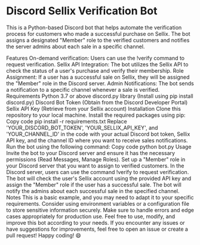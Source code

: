 <h1>Discord Sellix Verification Bot</h1>
This is a Python-based Discord bot that helps automate the verification process for customers who made a successful purchase on Sellix. The bot assigns a designated "Member" role to the verified customers and notifies the server admins about each sale in a specific channel.

Features
On-demand verification: Users can use the !verify command to request verification.
Sellix API Integration: The bot utilizes the Sellix API to check the status of a user's purchase and verify their membership.
Role Assignment: If a user has a successful sale on Sellix, they will be assigned the "Member" role in the Discord server.
Admin Notifications: The bot sends a notification to a specific channel whenever a sale is verified.
Requirements
Python 3.7 or above
discord.py library (Install using pip install discord.py)
Discord Bot Token (Obtain from the Discord Developer Portal)
Sellix API Key (Retrieve from your Sellix account)
Installation
Clone this repository to your local machine.
Install the required packages using pip:
Copy code
pip install -r requirements.txt
Replace 'YOUR_DISCORD_BOT_TOKEN', 'YOUR_SELLIX_API_KEY', and 'YOUR_CHANNEL_ID' in the code with your actual Discord bot token, Sellix API key, and the channel ID where you want to receive sales notifications.
Run the bot using the following command:
Copy code
python bot.py
Usage
Invite the bot to your Discord server and ensure it has the necessary permissions (Read Messages, Manage Roles).
Set up a "Member" role in your Discord server that you want to assign to verified customers.
In the Discord server, users can use the command !verify to request verification.
The bot will check the user's Sellix account using the provided API key and assign the "Member" role if the user has a successful sale.
The bot will notify the admins about each successful sale in the specified channel.
Notes
This is a basic example, and you may need to adapt it to your specific requirements.
Consider using environment variables or a configuration file to store sensitive information securely.
Make sure to handle errors and edge cases appropriately for production use.
Feel free to use, modify, and improve this bot according to your needs. If you encounter any issues or have suggestions for improvements, feel free to open an issue or create a pull request! Happy coding! 😄
